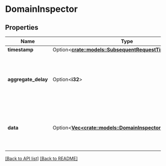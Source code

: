 # DomainInspector

## Properties

Name | Type | Description | Notes
------------ | ------------- | ------------- | -------------
**timestamp** | Option<[**crate::models::SubsequentRequestTimestamp**](SubsequentRequestTimestamp.md)> |  | 
**aggregate_delay** | Option<**i32**> | Offset of entry timestamps from the current time due to processing time. | 
**data** | Option<[**Vec&lt;crate::models::DomainInspectorRealtimeEntry&gt;**](DomainInspectorRealtimeEntry.md)> | A list of report [entries](#entry-data-model), each representing one second of time. | 

[[Back to API list]](../README.md#documentation-for-api-endpoints) [[Back to README]](../README.md)


